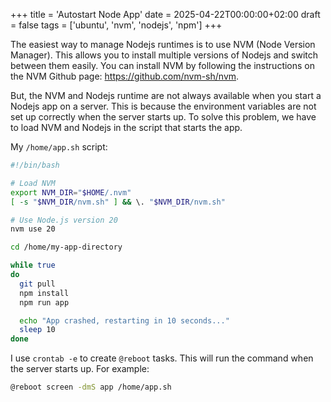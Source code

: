 +++
title = 'Autostart Node App'
date = 2025-04-22T00:00:00+02:00
draft = false
tags = ['ubuntu', 'nvm', 'nodejs', 'npm']
+++

The easiest way to manage Nodejs runtimes is to use NVM (Node Version Manager). This allows you to install multiple versions of Nodejs and switch between them easily. You can install NVM by following the instructions on the NVM Github page: <https://github.com/nvm-sh/nvm>.

But, the NVM and Nodejs runtime are not always available when you start a Nodejs app on a server. This is because the environment variables are not set up correctly when the server starts up. To solve this problem, we have to load NVM and Nodejs in the script that starts the app.

My `/home/app.sh` script:

```bash
#!/bin/bash

# Load NVM
export NVM_DIR="$HOME/.nvm"
[ -s "$NVM_DIR/nvm.sh" ] && \. "$NVM_DIR/nvm.sh"

# Use Node.js version 20
nvm use 20

cd /home/my-app-directory

while true
do
  git pull
  npm install
  npm run app

  echo "App crashed, restarting in 10 seconds..."
  sleep 10
done
```

I use `crontab -e` to create `@reboot` tasks. This will run the command when the server starts up. For example:

```bash
@reboot screen -dmS app /home/app.sh
```
